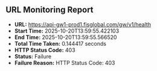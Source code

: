 ## URL Monitoring Report

- **URL:** https://api-gw1-prod1.fisglobal.com/gw/v1/health
- **Start Time:** 2025-10-20T13:59:55.422103
- **End Time:** 2025-10-20T13:59:55.566520
- **Total Time Taken:** 0.144417 seconds
- **HTTP Status Code:** 403
- **Status:** Failure
- **Failure Reason:** HTTP Status Code: 403
